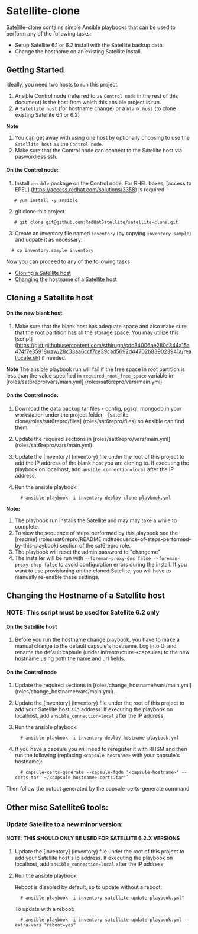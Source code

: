# Satellite-clone
Satellite-clone contains simple Ansible playbooks that can be used to perform any of the following tasks:
* Setup Satellite 6.1 or 6.2 install with the Satellite backup data.
* Change the hostname on an existing Satellite install.

## Getting Started
Ideally, you need two hosts to run this project:

1. Ansible Control node (referred to as `Control node` in the rest of this document) is the host from which this ansible project is run.
2. A `Satellite host` (for hostname change) or a `blank host` (to clone existing Satellite 6.1 or 6.2)

**Note**

1. You can get away with using one host by optionally choosing to use the `Satellite host` as the `Control node`.
2. Make sure that the Control node can connect to the Satellite host via paswordless ssh.

#### On the Control node:
1. Install `ansible` package on the Control node. For RHEL boxes, [access to EPEL] (https://access.redhat.com/solutions/3358) is required.

  ```console
     # yum install -y ansible
  ```
2. git clone this project.

  ```console
     # git clone git@github.com:RedHatSatellite/satellite-clone.git
  ```
3. Create an inventory file named `inventory` (by copying `inventory.sample`) and udpate it as necessary:

  ```console
    # cp inventory.sample inventory
  ```

Now you can proceed to any of the following tasks:

<!-- Do not change link names as they are linked to from external sites! -->
 * [Cloning a Satellite host](#cloning-a-satellite-host)
 * [Changing the hostname of a Satellite host](#changing-the-hostname-of-a-satellite-host)

## Cloning a Satellite host

#### On the new blank host

1. Make sure that the blank host has adequate space and also make sure that the root partition has all the storage space. You may utilize this [script] (https://gist.githubusercontent.com/sthirugn/cdc34006ae280c344a15a474f7e35918/raw/28c33aa6ccf7ce39cad5692d44702b839023941a/reallocate.sh) if needed.

  **Note** The ansible playbook run will fail if the free space in root partition is less than the value specified in `required_root_free_space` variable in [roles/sat6repro/vars/main.yml] (roles/sat6repro/vars/main.yml)

#### On the Control node:

1. Download the data backup tar files - config, pgsql, mongodb in your workstation under the project folder - [satellite-clone/roles/sat6repro/files] (roles/sat6repro/files) so Ansible can find them.
2. Update the required sections in [roles/sat6repro/vars/main.yml] (roles/sat6repro/vars/main.yml).
3. Update the [inventory] (inventory) file under the root of this project to add the IP address of the blank host you are cloning to. If executing the playbook on localhost, add `ansible_connection=local` after the IP address.
4. Run the ansible playbook:

    ```console
      # ansible-playbook -i inventory deploy-clone-playbook.yml
    ```
  **Note:**

  1. The playbook run installs the Satellite and may may take a while to complete.
  2. To view the sequence of steps performed by this playbook see the [readme] (roles/sat6repro/README.md#sequence-of-steps-performed-by-this-playbook) section of the sat6repro role.
  3. The playbook will reset the admin password to "changeme"
  4. The installer will be run with `--foreman-proxy-dns false --foreman-proxy-dhcp false` to avoid configuration errors during the install. If you want to use provisioning on the cloned Satellite, you will have to manually re-enable these settings.

## Changing the Hostname of a Satellite host
### **NOTE: This script must be used for Satellite 6.2 only**
#### On the Satellite host
1. Before you run the hostname change playbook, you have to make a manual change to the default capsule's hostname. Log into UI and rename the default capsule (under infrastructure->capsules) to the new hostname using both the name and url fields.

#### On the Control node
1. Update the required sections in [roles/change_hostname/vars/main.yml] (roles/change_hostname/vars/main.yml).
2. Update the [inventory] (inventory) file under the root of this project to add your Satellite host's ip address. If executing the playbook on localhost, add `ansible_connection=local` after the IP address
3. Run the ansible playbook:

    ```console
      # ansible-playbook -i inventory deploy-hostname-playbook.yml
    ```
4. If you have a capsule you will need to reregister it with RHSM and then run the following (replacing `<capsule-hostname>` with your capsule's hostname):

   ```console
     # capsule-certs-generate --capsule-fqdn '<capsule-hostname>' --certs-tar '~/<capsule-hostname>-certs.tar'`
   ```
Then follow the output generated by the capsule-certs-generate command

## Other misc Satellite6 tools:

### Update Satellite to a new minor version:
#### **NOTE: THIS SHOULD ONLY BE USED FOR SATELLITE 6.2.X VERSIONS**
1. Update the [inventory] (inventory) file under the root of this project to add your Satellite host's ip address. If executing the playbook on localhost, add `ansible_connection=local` after the IP address
2. Run the ansible playbook:

   Reboot is disabled by default, so to update without a reboot:

   ```console
     # ansible-playbook -i inventory satellite-update-playbook.yml"
   ```

   To update with a reboot:

   ```console
     # ansible-playbook -i inventory satellite-update-playbook.yml --extra-vars "reboot=yes"
   ```
